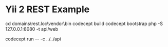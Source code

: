 Yii 2 REST Example
==================

cd domains\rest.loc\vendor\bin
codecept build
codecept bootstrap
php -S 127.0.0.1:8080 -t api/web


codecept run -- -c ../../api